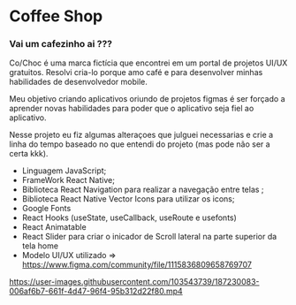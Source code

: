# Coffee Shop


### Vai um cafezinho ai ???

Co/Choc é uma marca fictícia que encontrei em um portal de projetos UI/UX gratuitos.
Resolvi cria-lo porque amo café e para desenvolver minhas habilidades de desenvolvedor mobile.

Meu objetivo criando aplicativos oriundo de projetos figmas é ser forçado a aprender novas habilidades
para poder que o aplicativo seja fiel ao aplicativo.

Nesse projeto eu fiz algumas alteraçoes que julguei necessarias e crie a linha do tempo baseado no que entendi
do projeto (mas pode não ser a certa kkk). 

* Linguagem JavaScript;
* FrameWork React Native;
* Biblioteca React Navigation para realizar a navegação entre telas ;
* Biblioteca React Native Vector Icons para utilizar os icons;
* Google Fonts
* React Hooks (useState, useCallback, useRoute e usefonts)
* React Animatable
* React Slider para criar o inicador de Scroll lateral na parte superior da tela home
* Modelo UI/UX utilizado => https://www.figma.com/community/file/1115836809658769707




https://user-images.githubusercontent.com/103543739/187230083-006af6b7-661f-4d47-96f4-95b312d22f80.mp4

